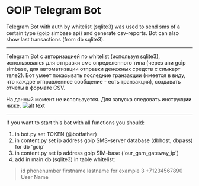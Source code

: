 # GOIP Telegram Bot
Telegram Bot with auth by whitelist (sqlite3) was used to send sms of a certain type (goip simbase api) and generate csv-reports. Bot can also show last transactions (from db sqlite3).
___
Telegram Bot с авторизацией по whitelist (используя sqlite3), использовался для отправки смс определенного типа (через апи goip simbase, для автоматизации отправки денежных средств с симкарт теле2). Бот умеет показывать последние транзакции (имеется в виду, что каждое отправленное сообщение - есть транзакция), создавать отчеты в формате CSV.

На данный момент не используется. 
Для запуска следовать инструкции ниже.
![alt text](https://iili.io/dSxQDu.jpg)
___

If you want to start this bot with all functions you should:
1) in bot.py set TOKEN (@botfather)
2) in content.py set ip address goip SMS-server database (dbhost, dbpass) for db 'goip'
3) in content.py set ip address goip SIM-base ('our_gsm_gateway_ip')
4) add in main.db (sqlite3) in table whitelist:

>id phonenumber firstname lastname
>for example
>3 +71234567890 User Name
